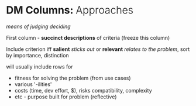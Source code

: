 # DM Columns: <span style="font-weight: 300">Approaches</span>

_means of judging deciding_

First column - **succinct descriptions** of criteria (freeze this column)

Include criterion iff **salient** _sticks out_ or **relevant** _relates to the problem_, sort by importance, distinction

will usually include rows for
- fitness for solving the problem (from use cases)
- various '-ilities'
- costs (time, dev effort, $), risks compatibility, complexity
- etc - purpose built for problem (reflective)